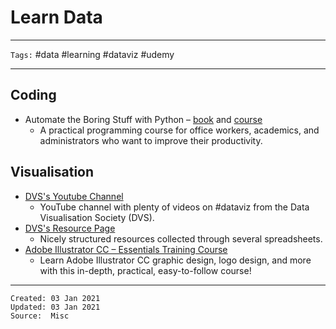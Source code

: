 # Learn Data

---

`Tags:` #data #learning #dataviz #udemy 

---

## Coding
* Automate the Boring Stuff with Python – [book](https://automatetheboringstuff.com/2e/) and [course](https://www.udemy.com/course/automate/)
	* A practical programming course for office workers, academics, and administrators who want to improve their productivity.
 
## Visualisation
* [DVS's Youtube Channel](https://www.youtube.com/watch?v=XoaX5noONZM&list=PLAm5TIX-yz7IOHEeM-BAZYlDbuFOb7l0o)
	* YouTube channel with plenty of videos on #dataviz from the Data Visualisation Society (DVS).
* [DVS's Resource Page](https://www.datavisualizationsociety.com/resources)
	* Nicely structured resources collected through several spreadsheets.
* [Adobe Illustrator CC – Essentials Training Course](https://www.udemy.com/adobe-illustrator-course/)
	* Learn Adobe Illustrator CC graphic design, logo design, and more with this in-depth, practical, easy-to-follow course!
 
---
 
    Created: 03 Jan 2021
    Updated: 03 Jan 2021
	Source:  Misc
